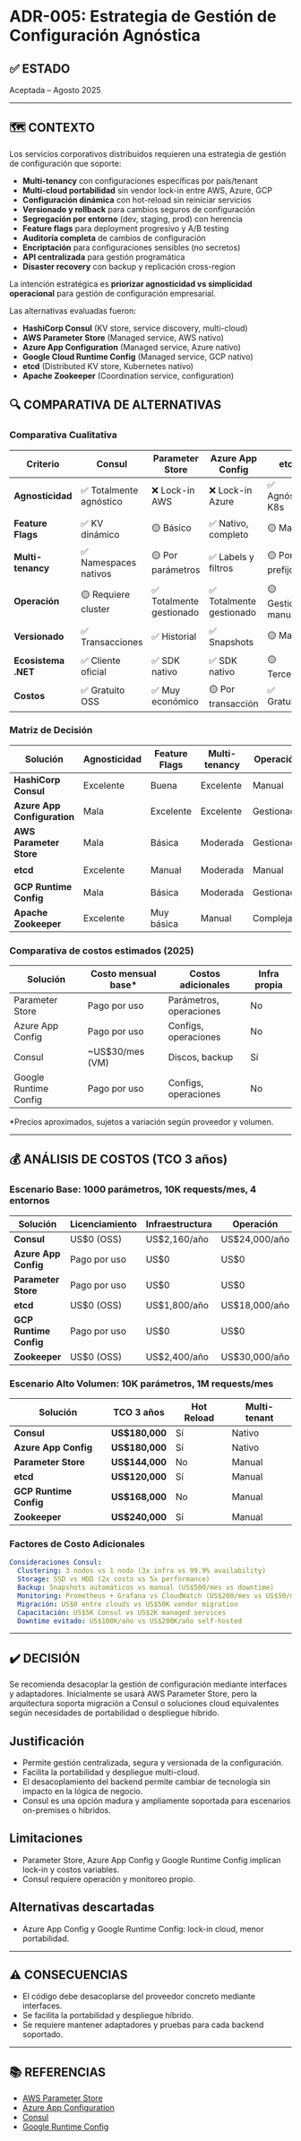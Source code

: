 # ADR-005: Estrategia de Gestión de Configuración Agnóstica

## ✅ ESTADO

Aceptada – Agosto 2025

---

## 🗺️ CONTEXTO

Los servicios corporativos distribuidos requieren una estrategia de gestión de configuración que soporte:

- **Multi-tenancy** con configuraciones específicas por país/tenant
- **Multi-cloud portabilidad** sin vendor lock-in entre AWS, Azure, GCP
- **Configuración dinámica** con hot-reload sin reiniciar servicios
- **Versionado y rollback** para cambios seguros de configuración
- **Segregación por entorno** (dev, staging, prod) con herencia
- **Feature flags** para deployment progresivo y A/B testing
- **Auditoría completa** de cambios de configuración
- **Encriptación** para configuraciones sensibles (no secretos)
- **API centralizada** para gestión programática
- **Disaster recovery** con backup y replicación cross-region

La intención estratégica es **priorizar agnosticidad vs simplicidad operacional** para gestión de configuración empresarial.

Las alternativas evaluadas fueron:

- **HashiCorp Consul** (KV store, service discovery, multi-cloud)
- **AWS Parameter Store** (Managed service, AWS nativo)
- **Azure App Configuration** (Managed service, Azure nativo)
- **Google Cloud Runtime Config** (Managed service, GCP nativo)
- **etcd** (Distributed KV store, Kubernetes nativo)
- **Apache Zookeeper** (Coordination service, configuration)

## 🔍 COMPARATIVA DE ALTERNATIVAS

### Comparativa Cualitativa

| Criterio | Consul | Parameter Store | Azure App Config | etcd | Zookeeper | GCP Runtime |
|----------|--------|-----------------|------------------|------|-----------|-------------|
| **Agnosticidad** | ✅ Totalmente agnóstico | ❌ Lock-in AWS | ❌ Lock-in Azure | ✅ Agnóstico K8s | ✅ Agnóstico | ❌ Lock-in GCP |
| **Feature Flags** | ✅ KV dinámico | 🟡 Básico | ✅ Nativo, completo | 🟡 Manual | 🟡 Muy básico | 🟡 Básico |
| **Multi-tenancy** | ✅ Namespaces nativos | 🟡 Por parámetros | ✅ Labels y filtros | 🟡 Por prefijos | 🟡 Manual | 🟡 Por proyectos |
| **Operación** | 🟡 Requiere cluster | ✅ Totalmente gestionado | ✅ Totalmente gestionado | 🟡 Gestión manual | 🟡 Complejo | ✅ Gestionado |
| **Versionado** | ✅ Transacciones | ✅ Historial | ✅ Snapshots | 🟡 Manual | 🟡 No nativo | ✅ Versionado |
| **Ecosistema .NET** | ✅ Cliente oficial | ✅ SDK nativo | ✅ SDK nativo | 🟡 Terceros | 🟡 Limitado | 🟡 Básico |
| **Costos** | ✅ Gratuito OSS | ✅ Muy económico | 🟡 Por transacción | ✅ Gratuito | ✅ Gratuito | 🟡 Por uso |

### Matriz de Decisión

| Solución | Agnosticidad | Feature Flags | Multi-tenancy | Operación | Recomendación |
|----------|--------------|---------------|---------------|-----------|---------------|
| **HashiCorp Consul** | Excelente | Buena | Excelente | Manual | ✅ **Seleccionada** |
| **Azure App Configuration** | Mala | Excelente | Excelente | Gestionada | 🟡 Alternativa |
| **AWS Parameter Store** | Mala | Básica | Moderada | Gestionada | 🟡 Considerada |
| **etcd** | Excelente | Manual | Moderada | Manual | 🟡 Considerada |
| **GCP Runtime Config** | Mala | Básica | Moderada | Gestionada | ❌ Descartada |
| **Apache Zookeeper** | Excelente | Muy básica | Manual | Compleja | ❌ Descartada |

### Comparativa de costos estimados (2025)

| Solución             | Costo mensual base* | Costos adicionales         | Infra propia |
|----------------------|---------------------|---------------------------|--------------|
| Parameter Store      | Pago por uso        | Parámetros, operaciones   | No           |
| Azure App Config     | Pago por uso        | Configs, operaciones      | No           |
| Consul               | ~US$30/mes (VM)     | Discos, backup            | Sí           |
| Google Runtime Config| Pago por uso        | Configs, operaciones      | No           |

*Precios aproximados, sujetos a variación según proveedor y volumen.

---

## 💰 ANÁLISIS DE COSTOS (TCO 3 años)

### Escenario Base: 1000 parámetros, 10K requests/mes, 4 entornos

| Solución | Licenciamiento | Infraestructura | Operación | TCO 3 años |
|----------|----------------|-----------------|-----------|------------|
| **Consul** | US$0 (OSS) | US$2,160/año | US$24,000/año | **US$78,480** |
| **Azure App Config** | Pago por uso | US$0 | US$0 | **US$1,800/año** |
| **Parameter Store** | Pago por uso | US$0 | US$0 | **US$1,440/año** |
| **etcd** | US$0 (OSS) | US$1,800/año | US$18,000/año | **US$59,400** |
| **GCP Runtime Config** | Pago por uso | US$0 | US$0 | **US$1,680/año** |
| **Zookeeper** | US$0 (OSS) | US$2,400/año | US$30,000/año | **US$97,200** |

### Escenario Alto Volumen: 10K parámetros, 1M requests/mes

| Solución | TCO 3 años | Hot Reload | Multi-tenant |
|----------|------------|------------|---------------|
| **Consul** | **US$180,000** | Sí | Nativo |
| **Azure App Config** | **US$180,000** | Sí | Nativo |
| **Parameter Store** | **US$144,000** | No | Manual |
| **etcd** | **US$120,000** | Sí | Manual |
| **GCP Runtime Config** | **US$168,000** | No | Manual |
| **Zookeeper** | **US$240,000** | Sí | Manual |

### Factores de Costo Adicionales

```yaml
Consideraciones Consul:
  Clustering: 3 nodos vs 1 nodo (3x infra vs 99.9% availability)
  Storage: SSD vs HDD (2x costo vs 5x performance)
  Backup: Snapshots automáticos vs manual (US$500/mes vs downtime)
  Monitoring: Prometheus + Grafana vs CloudWatch (US$200/mes vs US$50/mes)
  Migración: US$0 entre clouds vs US$50K vendor migration
  Capacitación: US$5K Consul vs US$2K managed services
  Downtime evitado: US$100K/año vs US$200K/año self-hosted
```

---

## ✔️ DECISIÓN

Se recomienda desacoplar la gestión de configuración mediante interfaces y adaptadores. Inicialmente se usará AWS Parameter Store, pero la arquitectura soporta migración a Consul o soluciones cloud equivalentes según necesidades de portabilidad o despliegue híbrido.

## Justificación

- Permite gestión centralizada, segura y versionada de la configuración.
- Facilita la portabilidad y despliegue multi-cloud.
- El desacoplamiento del backend permite cambiar de tecnología sin impacto en la lógica de negocio.
- Consul es una opción madura y ampliamente soportada para escenarios on-premises o híbridos.

## Limitaciones

- Parameter Store, Azure App Config y Google Runtime Config implican lock-in y costos variables.
- Consul requiere operación y monitoreo propio.

## Alternativas descartadas

- Azure App Config y Google Runtime Config: lock-in cloud, menor portabilidad.

---

## ⚠️ CONSECUENCIAS

- El código debe desacoplarse del proveedor concreto mediante interfaces.
- Se facilita la portabilidad y despliegue híbrido.
- Se requiere mantener adaptadores y pruebas para cada backend soportado.

---

## 📚 REFERENCIAS

- [AWS Parameter Store](https://aws.amazon.com/systems-manager/features/#Parameter_Store)
- [Azure App Configuration](https://azure.microsoft.com/en-us/services/app-configuration/)
- [Consul](https://www.consul.io/)
- [Google Runtime Config](https://cloud.google.com/deployment-manager/runtime-configurator)

